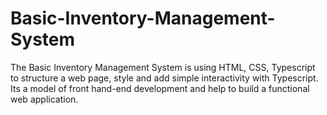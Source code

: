 # Basic-Inventory-Management-System
The Basic Inventory Management System is using HTML, CSS, Typescript to structure a web page, style and add simple interactivity with Typescript. Its a model of front hand-end development and help to build a functional web application.
